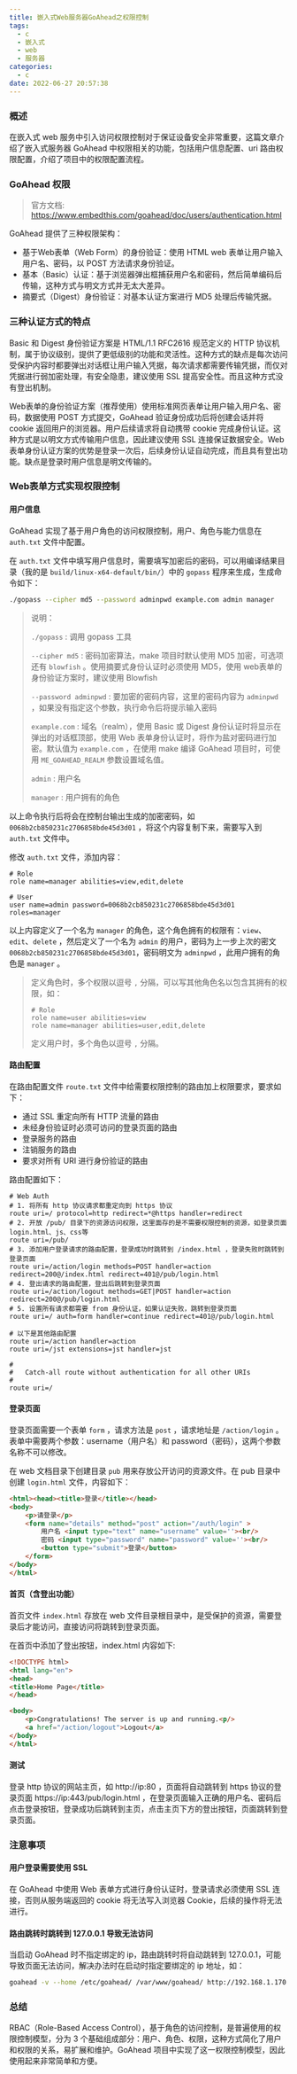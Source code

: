 ```yaml
---
title: 嵌入式Web服务器GoAhead之权限控制
tags:
  - c
  - 嵌入式
  - web
  - 服务器
categories:
  - c
date: 2022-06-27 20:57:38
---
```


### 概述

在嵌入式 web 服务中引入访问权限控制对于保证设备安全非常重要，这篇文章介绍了嵌入式服务器 GoAhead 中权限相关的功能，包括用户信息配置、uri 路由权限配置，介绍了项目中的权限配置流程。



### GoAhead 权限

> 官方文档: <https://www.embedthis.com/goahead/doc/users/authentication.html> 

GoAhead 提供了三种权限架构：

- 基于Web表单（Web Form）的身份验证：使用 HTML web 表单让用户输入用户名、密码，以 POST 方法请求身份验证。
- 基本（Basic）认证：基于浏览器弹出框捕获用户名和密码，然后简单编码后传输，这种方式与明文方式并无太大差异。
- 摘要式（Digest）身份验证：对基本认证方案进行 MD5 处理后传输凭据。

<!-- more -->



### 三种认证方式的特点

Basic 和 Digest 身份验证方案是 HTML/1.1 RFC2616 规范定义的 HTTP 协议机制，属于协议级别，提供了更低级别的功能和灵活性。这种方式的缺点是每次访问受保护内容时都要弹出对话框让用户输入凭据，每次请求都需要传输凭据，而仅对凭据进行弱加密处理，有安全隐患，建议使用 SSL 提高安全性。而且这种方式没有登出机制。

Web表单的身份验证方案（推荐使用）使用标准网页表单让用户输入用户名、密码，数据使用 POST 方式提交，GoAhead 验证身份成功后将创建会话并将 cookie 返回用户的浏览器。用户后续请求将自动携带 cookie 完成身份认证。这种方式是以明文方式传输用户信息，因此建议使用 SSL 连接保证数据安全。Web表单身份认证方案的优势是登录一次后，后续身份认证自动完成，而且具有登出功能。缺点是登录时用户信息是明文传输的。



### Web表单方式实现权限控制

#### 用户信息

GoAhead 实现了基于用户角色的访问权限控制，用户、角色与能力信息在 `auth.txt` 文件中配置。

在 `auth.txt` 文件中填写用户信息时，需要填写加密后的密码，可以用编译结果目录（我的是 `build/linux-x64-default/bin/`）中的 `gopass` 程序来生成，生成命令如下：

```bash
./gopass --cipher md5 --password adminpwd example.com admin manager
```

> 说明：
>
> `./gopass` : 调用 gopass 工具
>
> `--cipher md5` : 密码加密算法，make 项目时默认使用 MD5 加密，可选项还有 `blowfish` 。使用摘要式身份认证时必须使用 MD5，使用 web表单的身份验证方案时，建议使用 Blowfish
>
> `--password adminpwd` : 要加密的密码内容，这里的密码内容为 `adminpwd` ，如果没有指定这个参数，执行命令后将提示输入密码
>
> `example.com` : 域名（realm），使用 Basic 或 Digest 身份认证时将显示在弹出的对话框顶部，使用 Web 表单身份认证时，将作为盐对密码进行加密。默认值为 `example.com` ，在使用 make 编译 GoAhead 项目时，可使用 `ME_GOAHEAD_REALM` 参数设置域名值。
>
> `admin` : 用户名
>
> `manager` : 用户拥有的角色

以上命令执行后将会在控制台输出生成的加密密码，如 `0068b2cb850231c2706858bde45d3d01` ，将这个内容复制下来，需要写入到 `auth.txt` 文件中。

修改 `auth.txt` 文件，添加内容：

```
# Role
role name=manager abilities=view,edit,delete

# User
user name=admin password=0068b2cb850231c2706858bde45d3d01 roles=manager
```

以上内容定义了一个名为 `manager` 的角色，这个角色拥有的权限有：`view`、`edit`、`delete` ，然后定义了一个名为 `admin` 的用户，密码为上一步上次的密文 `0068b2cb850231c2706858bde45d3d01`，密码明文为 `adminpwd` ，此用户拥有的角色是 `manager` 。

> 定义角色时，多个权限以逗号 `,` 分隔，可以写其他角色名以包含其拥有的权限，如：
>
> ```
> # Role
> role name=user abilities=view
> role name=manager abilities=user,edit,delete
> ```
>
> 定义用户时，多个角色以逗号 `,` 分隔。



#### 路由配置

在路由配置文件 `route.txt` 文件中给需要权限控制的路由加上权限要求，要求如下：

- 通过 SSL 重定向所有 HTTP 流量的路由
- 未经身份验证时必须可访问的登录页面的路由
- 登录服务的路由
- 注销服务的路由
- 要求对所有 URI 进行身份验证的路由

路由配置如下：

```
# Web Auth
# 1. 将所有 http 协议请求都重定向到 https 协议
route uri=/ protocol=http redirect=*@https handler=redirect
# 2. 开放 /pub/ 目录下的资源访问权限，这里面存的是不需要权限控制的资源，如登录页面 login.html、js、css等
route uri=/pub/
# 3. 添加用户登录请求的路由配置，登录成功时跳转到 /index.html ，登录失败时跳转到登录页面
route uri=/action/login methods=POST handler=action redirect=200@/index.html redirect=401@/pub/login.html
# 4. 登出请求的路由配置，登出后跳转到登录页面
route uri=/action/logout methods=GET|POST handler=action redirect=200@/pub/login.html
# 5. 设置所有请求都需要 from 身份认证，如果认证失败，跳转到登录页面
route uri=/ auth=form handler=continue redirect=401@/pub/login.html

# 以下是其他路由配置
route uri=/action handler=action
route uri=/jst extensions=jst handler=jst

#
#   Catch-all route without authentication for all other URIs
#
route uri=/
```



#### 登录页面

登录页面需要一个表单 `form` ，请求方法是 `post` ，请求地址是 `/action/login` 。表单中需要两个参数：username（用户名）和 password（密码），这两个参数名称不可以修改。

在 web 文档目录下创建目录 `pub` 用来存放公开访问的资源文件。在 pub 目录中创建 `login.html` 文件，内容如下：

```html
<html><head><title>登录</title></head>
<body>
    <p>请登录</p>
    <form name="details" method="post" action="/auth/login" >
        用户名 <input type="text" name="username" value=''><br/>
        密码 <input type="password" name="password" value=''><br/>
        <button type="submit">登录</button>
    </form>
</body>
</html>
```



#### 首页（含登出功能）

首页文件 `index.html` 存放在 web 文件目录根目录中，是受保护的资源，需要登录后才能访问，直接访问将跳转到登录页面。

在首页中添加了登出按钮，index.html 内容如下:

```html
<!DOCTYPE html>
<html lang="en">
<head>
<title>Home Page</title>
</head>

<body>
    <p>Congratulations! The server is up and running.<p/>
    <a href="/action/logout">Logout</a>
</body>
</html>

```



#### 测试

登录 http 协议的网站主页，如 http://ip:80 ，页面将自动跳转到 https 协议的登录页面 https://ip:443/pub/login.html ，在登录页面输入正确的用户名、密码后点击登录按钮，登录成功后跳转到主页，点击主页下方的登出按钮，页面跳转到登录页面。 



### 注意事项

#### 用户登录需要使用 SSL

在 GoAhead 中使用 Web 表单方式进行身份认证时，登录请求必须使用 SSL 连接，否则从服务端返回的 cookie 将无法写入浏览器 Cookie，后续的操作将无法进行。



#### 路由跳转时跳转到 127.0.0.1 导致无法访问

当启动 GoAhead 时不指定绑定的 ip，路由跳转时将自动跳转到 127.0.0.1，可能导致页面无法访问，解决办法时在启动时指定要绑定的 ip 地址，如：

```bash
goahead -v --home /etc/goahead/ /var/www/goahead/ http://192.168.1.170:80 https://192.168.1.170:443
```



### 总结

RBAC（Role-Based Access Control），基于角色的访问控制，是普遍使用的权限控制模型，分为 3 个基础组成部分：用户、角色、权限，这种方式简化了用户和权限的关系，易扩展和维护。GoAhead 项目中实现了这一权限控制模型，因此使用起来非常简单和方便。
